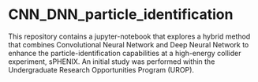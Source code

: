 # CNN_DNN_particle_identification

This repository contains a jupyter-notebook that explores a hybrid method that combines Convolutional Neural Network and Deep Neural Network to enhance the particle-identification capabilities at a high-energy collider experiment, sPHENIX. An initial study was performed within the Undergraduate Research Opportunities Program (UROP). 
